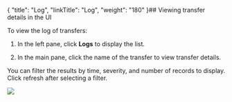 {
    "title": "Log",
    "linkTitle": "Log",
    "weight": "180"
}## Viewing transfer details in the UI

To view the log of transfers:

1.  In the left pane, click **Logs** to display the list.
2.  In the main pane, click the name of the transfer to view transfer details.

You can filter the results by time, severity, and number of records to display. Click refresh after selecting a filter.

![](/Images/TransferCFT/ui_logs.png)
